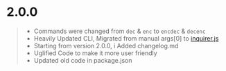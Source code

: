 # 2.0.0
>- Commands were changed from `dec` & `enc` to `encdec` & `decenc`
>- Heavily Updated CLI, Migrated from manual args[0] to [inquirer.js](https://www.npmjs.com/package/inquirer)
>- Starting from version 2.0.0, i Added changelog.md
>- Uglified Code to make it more user friendly
>- Updated old code in package.json
